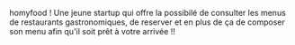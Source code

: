 homyfood ! 
Une jeune startup qui offre la possibilé de consulter les menus de restaurants gastronomiques, de reserver et en plus de ça de composer son menu afin qu'il soit prêt à votre arrivée !!
